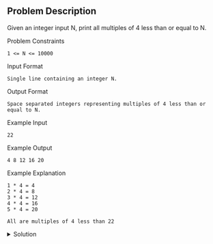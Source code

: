 ## Problem Description
Given an integer input N, print all multiples of 4 less than or equal to N.

Problem Constraints
```
1 <= N <= 10000
```

Input Format
```
Single line containing an integer N.
```

Output Format
```
Space separated integers representing multiples of 4 less than or equal to N.
```

Example Input
```
22
```

Example Output
```
4 8 12 16 20
```

Example Explanation
```
1 * 4 = 4
2 * 4 = 8
3 * 4 = 12
4 * 4 = 16
5 * 4 = 20

All are multiples of 4 less than 22
```

<details>
  <summary>Solution</summary>
    Solution is not yet added!
